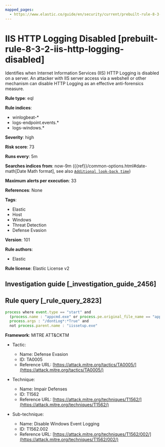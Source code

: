 ```yaml
---
mapped_pages:
  - https://www.elastic.co/guide/en/security/current/prebuilt-rule-8-3-2-iis-http-logging-disabled.html
---
```


# IIS HTTP Logging Disabled [prebuilt-rule-8-3-2-iis-http-logging-disabled]

Identifies when Internet Information Services (IIS) HTTP Logging is disabled on a server. An attacker with IIS server access via a webshell or other mechanism can disable HTTP Logging as an effective anti-forensics measure.

**Rule type**: eql

**Rule indices**:

* winlogbeat-*
* logs-endpoint.events.*
* logs-windows.*

**Severity**: high

**Risk score**: 73

**Runs every**: 5m

**Searches indices from**: now-9m ({{ref}}/common-options.html#date-math[Date Math format], see also [`Additional look-back time`](docs-content://solutions/security/detect-and-alert/create-detection-rule.md#rule-schedule))

**Maximum alerts per execution**: 33

**References**: None

**Tags**:

* Elastic
* Host
* Windows
* Threat Detection
* Defense Evasion

**Version**: 101

**Rule authors**:

* Elastic

**Rule license**: Elastic License v2

## Investigation guide [_investigation_guide_2456]



## Rule query [_rule_query_2823]

```js
process where event.type == "start" and
  (process.name : "appcmd.exe" or process.pe.original_file_name == "appcmd.exe") and
  process.args : "/dontLog*:*True" and
  not process.parent.name : "iissetup.exe"
```

**Framework**: MITRE ATT&CKTM

* Tactic:

    * Name: Defense Evasion
    * ID: TA0005
    * Reference URL: [https://attack.mitre.org/tactics/TA0005/](https://attack.mitre.org/tactics/TA0005/)

* Technique:

    * Name: Impair Defenses
    * ID: T1562
    * Reference URL: [https://attack.mitre.org/techniques/T1562/](https://attack.mitre.org/techniques/T1562/)

* Sub-technique:

    * Name: Disable Windows Event Logging
    * ID: T1562.002
    * Reference URL: [https://attack.mitre.org/techniques/T1562/002/](https://attack.mitre.org/techniques/T1562/002/)



